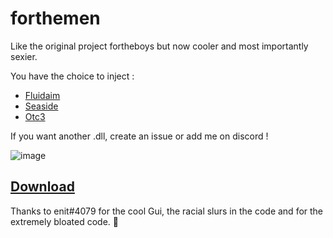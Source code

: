 # forthemen

Like the original project fortheboys but now cooler and most importantly sexier.


You have the choice to inject : 
  - [Fluidaim](https://www.unknowncheats.me/forum/cs-go-releases/411366-fluidaim-internal-legit-cheat.html)
  - [Seaside](https://www.unknowncheats.me/forum/cs-go-releases/448796-seaside-changer.html)
  - [Otc3](https://discord.gg/GUcRJT8)

If you want another .dll, create an issue or add me on discord !

![image](https://user-images.githubusercontent.com/51123580/120225075-e1fdbf80-c244-11eb-8530-c68e6abca7bd.png)

## [Download](https://github.com/doonayy/forthemen/releases/download/v1.0/Release.zip)


Thanks to enit#4079 for the cool Gui, the racial slurs in the code and for the extremely bloated code. 💖   
